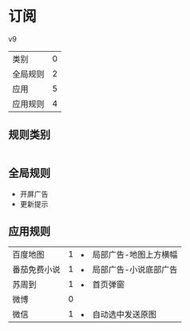 # 订阅

v9

|||
| - |:-:|
|类别|0|
|全局规则|2|
|应用|5|
|应用规则|4|

## 规则类别

|||
| - |:-:|


## 全局规则

- 开屏广告
- 更新提示

## 应用规则

||||
| - |:-:|-|
|百度地图|1|<li>局部广告-地图上方横幅|
|番茄免费小说|1|<li>局部广告-小说底部广告|
|苏周到|1|<li>首页弹窗|
|微博|0||
|微信|1|<li>自动选中发送原图|
